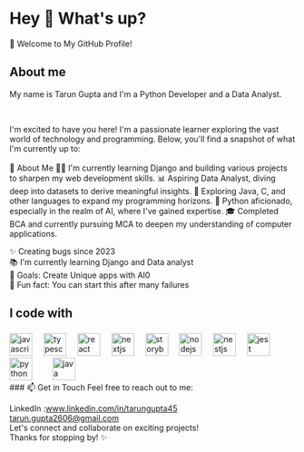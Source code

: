 <h1 align="left">Hey 👋 What's up?</h1>




👋 Welcome to My GitHub Profile!

<h2 align="left">About me</h2>

<p align="left">My name is Tarun Gupta and I'm a Python Developer and a Data Analyst.</p>
<br>

I'm excited to have you here! I'm a passionate learner exploring the vast world of technology and programming. Below, you'll find a snapshot of what I'm currently up to:
<br>
<br>
🌱 About Me
👨‍💻 I'm currently learning Django and building various projects to sharpen my web development skills.
📊 Aspiring Data Analyst, diving deep into datasets to derive meaningful insights.
🚀 Exploring Java, C, and other languages to expand my programming horizons.
🤖 Python aficionado, especially in the realm of AI, where I've gained expertise.
🎓 Completed BCA and currently pursuing MCA to deepen my understanding of computer applications.


<p align="left">✨ Creating bugs since 2023<br>📚 I'm currently learning Django and Data analyst <br>🎯 Goals: Create Unique apps with AI0<br>🎲 Fun fact: You can start this after many failures </p>

###

<h2 align="left">I code with</h2>

###

<div align="left">
  <img src="https://cdn.jsdelivr.net/gh/devicons/devicon/icons/javascript/javascript-original.svg" height="40" alt="javascript logo"  />
  <img width="12" />
  <img src="https://cdn.jsdelivr.net/gh/devicons/devicon/icons/typescript/typescript-original.svg" height="40" alt="typescript logo"  />
  <img width="12" />
  <img src="https://cdn.jsdelivr.net/gh/devicons/devicon/icons/react/react-original.svg" height="40" alt="react logo"  />
  <img width="12" />
  <img src="https://cdn.jsdelivr.net/gh/devicons/devicon/icons/nextjs/nextjs-original.svg" height="40" alt="nextjs logo"  />
  <img width="12" />
  <img src="https://cdn.jsdelivr.net/gh/devicons/devicon/icons/storybook/storybook-original.svg" height="40" alt="storybook logo"  />
  <img width="12" />
  <img src="https://cdn.jsdelivr.net/gh/devicons/devicon/icons/nodejs/nodejs-original.svg" height="40" alt="nodejs logo"  />
  <img width="12" />
  <img src="https://cdn.jsdelivr.net/gh/devicons/devicon/icons/nestjs/nestjs-plain.svg" height="40" alt="nestjs logo"  />
  <img width="12" />
  <img src="https://cdn.jsdelivr.net/gh/devicons/devicon/icons/jest/jest-plain.svg" height="40" alt="jest logo"  />
  <img width="12" />
  <img src="https://cdn.jsdelivr.net/gh/devicons/devicon/icons/python/python-original.svg" height="40" alt="python logo"  />
  <img width="12" />

  <img width="12" />
  <img src="https://cdn.jsdelivr.net/gh/devicons/devicon/icons/java/java-original.svg" height="40" alt="java logo"  />
  <img width="12" />

  
 
</div>
###
📫 Get in Touch
Feel free to reach out to me:

LinkedIn :www.linkedin.com/in/tarungupta45
<br>
tarun.gupta2606@gmail.com
<br>
Let's connect and collaborate on exciting projects!
<br>
Thanks for stopping by! ✨
###
